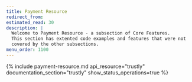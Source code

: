 ```yaml
---
title: Payment Resource
redirect_from:
estimated_read: 30
description: |
  Welcome to Payment Resource - a subsection of Core Features.
  This section has extented code examples and features that were not
  covered by the other subsections.
menu_order: 1100
---
```


{% include payment-resource.md api_resource="trustly"
documentation_section="trustly" show_status_operations=true %}